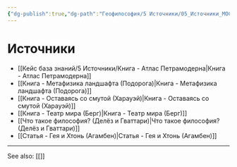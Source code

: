 ```yaml
---
{"dg-publish":true,"dg-path":"Геофилософия/5 Источники/05_Источники_MOC","permalink":"/geofilosofiya/5-istochniki/05-istochniki-moc/"}
---
```



# Источники

- [[Кейс база знаний/5 Источники/Книга - Атлас Петрамодерна\|Книга - Атлас Петрамодерна]]
- [[Книга - Метафизика ландшафта (Подорога)\|Книга - Метафизика ландшафта (Подорога)]]
- [[Книга - Оставаясь со смутой (Харауэй)\|Книга - Оставаясь со смутой (Харауэй)]]
- [[Книга - Театр мира (Берг)\|Книга - Театр мира (Берг)]]
- [[Что такое философия? (Делёз и Гваттари)\|Что такое философия? (Делёз и Гваттари)]]
- [[Статья - Гея и Хтонь (Агамбен)\|Статья - Гея и Хтонь (Агамбен)]]





---
See also:
[[]]
